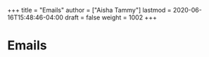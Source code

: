 +++
title = "Emails"
author = ["Aisha Tammy"]
lastmod = 2020-06-16T15:48:46-04:00
draft = false
weight = 1002
+++

# Emails
